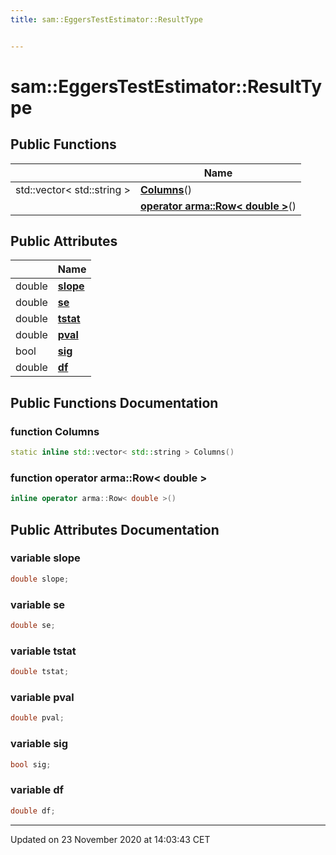 ```yaml
---
title: sam::EggersTestEstimator::ResultType


---
```


# sam::EggersTestEstimator::ResultType



















## Public Functions

|                | Name           |
| -------------- | -------------- |
| std::vector< std::string > | **[Columns](/doxygen/Classes/structsam_1_1_eggers_test_estimator_1_1_result_type/#function-columns)**()  |
|  | **[operator arma::Row< double >](/doxygen/Classes/structsam_1_1_eggers_test_estimator_1_1_result_type/#function-operator-armarow<-double->)**()  |


## Public Attributes

|                | Name           |
| -------------- | -------------- |
| double | **[slope](/doxygen/Classes/structsam_1_1_eggers_test_estimator_1_1_result_type/#variable-slope)**  |
| double | **[se](/doxygen/Classes/structsam_1_1_eggers_test_estimator_1_1_result_type/#variable-se)**  |
| double | **[tstat](/doxygen/Classes/structsam_1_1_eggers_test_estimator_1_1_result_type/#variable-tstat)**  |
| double | **[pval](/doxygen/Classes/structsam_1_1_eggers_test_estimator_1_1_result_type/#variable-pval)**  |
| bool | **[sig](/doxygen/Classes/structsam_1_1_eggers_test_estimator_1_1_result_type/#variable-sig)**  |
| double | **[df](/doxygen/Classes/structsam_1_1_eggers_test_estimator_1_1_result_type/#variable-df)**  |














## Public Functions Documentation

### function Columns

```cpp
static inline std::vector< std::string > Columns()
```





























### function operator arma::Row< double >

```cpp
inline operator arma::Row< double >()
```































## Public Attributes Documentation

### variable slope

```cpp
double slope;
```





























### variable se

```cpp
double se;
```





























### variable tstat

```cpp
double tstat;
```





























### variable pval

```cpp
double pval;
```





























### variable sig

```cpp
bool sig;
```





























### variable df

```cpp
double df;
```

































-------------------------------

Updated on 23 November 2020 at 14:03:43 CET